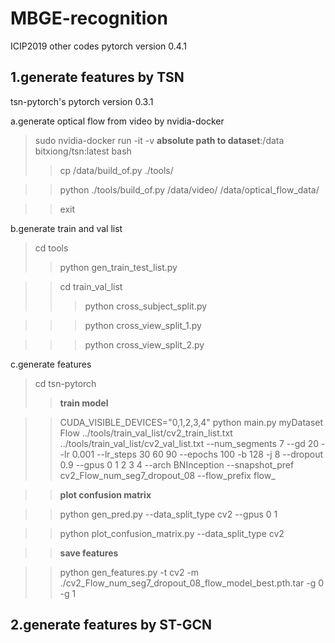 # MBGE-recognition
ICIP2019
other codes pytorch version 0.4.1
## 1.generate features by TSN
tsn-pytorch's pytorch version 0.3.1

a.generate optical flow from video by nvidia-docker

>sudo nvidia-docker run -it -v **absolute path to dataset**:/data bitxiong/tsn:latest bash
>>cp /data/build_of.py ./tools/

>>python ./tools/build_of.py /data/video/ /data/optical_flow_data/

>>exit

b.generate train and val list

>cd tools 
>>python gen_train_test_list.py

>>cd train_val_list
>>>python cross_subject_split.py

>>>python cross_view_split_1.py

>>>python cross_view_split_2.py

c.generate features

>cd tsn-pytorch 
>>**train model**

>>CUDA_VISIBLE_DEVICES="0,1,2,3,4" python main.py myDataset Flow ../tools/train_val_list/cv2_train_list.txt ../tools/train_val_list/cv2_val_list.txt --num_segments 7  --gd 20 --lr 0.001 --lr_steps 30 60 90 --epochs 100  -b 128 -j 8 --dropout 0.9 --gpus 0 1 2 3 4 --arch BNInception --snapshot_pref cv2_Flow_num_seg7_dropout_08 --flow_prefix flow_

>>**plot confusion matrix**

>>python gen_pred.py --data_split_type cv2 --gpus 0 1

>>python plot_confusion_matrix.py --data_split_type cv2

>>**save features**

>>python gen_features.py -t cv2 -m ./cv2_Flow_num_seg7_dropout_08_flow_model_best.pth.tar -g 0 -g 1
 
## 2.generate features by ST-GCN

